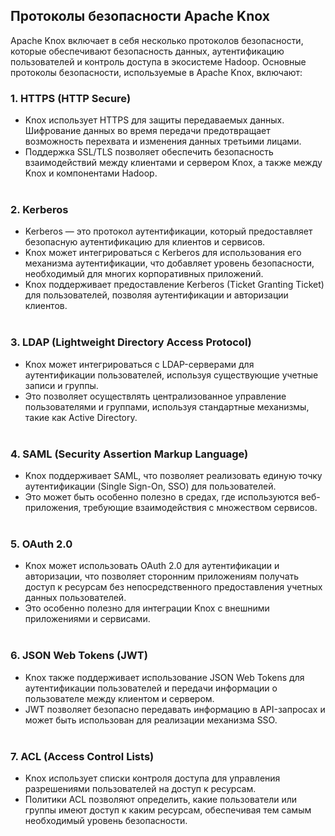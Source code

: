 ## Протоколы безопасности Apache Knox 

Apache Knox включает в себя несколько протоколов безопасности, которые обеспечивают безопасность данных, аутентификацию пользователей и контроль доступа в экосистеме Hadoop. Основные протоколы безопасности, используемые в Apache Knox, включают:

### 1. HTTPS (HTTP Secure)
- Knox использует HTTPS для защиты передаваемых данных. Шифрование данных во время передачи предотвращает возможность перехвата и изменения данных третьими лицами.
- Поддержка SSL/TLS позволяет обеспечить безопасность взаимодействий между клиентами и сервером Knox, а также между Knox и компонентами Hadoop.<br/><br/>

### 2. Kerberos
- Kerberos — это протокол аутентификации, который предоставляет безопасную аутентификацию для клиентов и сервисов.
- Knox может интегрироваться с Kerberos для использования его механизма аутентификации, что добавляет уровень безопасности, необходимый для многих корпоративных приложений.
- Knox поддерживает предоставление Kerberos (Ticket Granting Ticket) для пользователей, позволяя аутентификации и авторизации клиентов.<br/><br/>

### 3. LDAP (Lightweight Directory Access Protocol)
- Knox может интегрироваться с LDAP-серверами для аутентификации пользователей, используя существующие учетные записи и группы.
- Это позволяет осуществлять централизованное управление пользователями и группами, используя стандартные механизмы, такие как Active Directory.<br/><br/>

### 4. SAML (Security Assertion Markup Language)
- Knox поддерживает SAML, что позволяет реализовать единую точку аутентификации (Single Sign-On, SSO) для пользователей.
- Это может быть особенно полезно в средах, где используются веб-приложения, требующие взаимодействия с множеством сервисов.<br/><br/>

### 5. OAuth 2.0
- Knox может использовать OAuth 2.0 для аутентификации и авторизации, что позволяет сторонним приложениям получать доступ к ресурсам без непосредственного предоставления учетных данных пользователей.
- Это особенно полезно для интеграции Knox с внешними приложениями и сервисами.<br/><br/>

### 6. JSON Web Tokens (JWT)
- Knox также поддерживает использование JSON Web Tokens для аутентификации пользователей и передачи информации о пользователе между клиентом и сервером.
- JWT позволяет безопасно передавать информацию в API-запросах и может быть использован для реализации механизма SSO.<br/><br/>

### 7. ACL (Access Control Lists)
- Knox использует списки контроля доступа для управления разрешениями пользователей на доступ к ресурсам.
- Политики ACL позволяют определить, какие пользователи или группы имеют доступ к каким ресурсам, обеспечивая тем самым необходимый уровень безопасности.